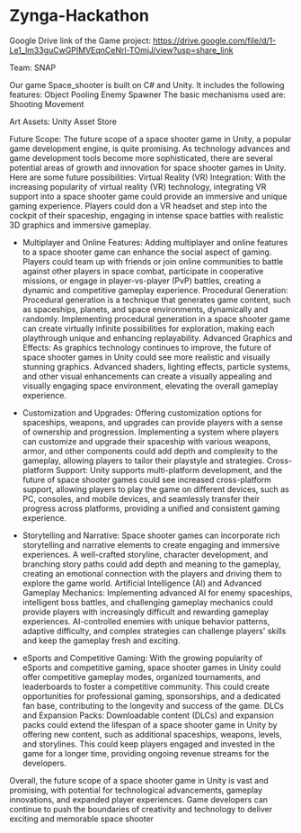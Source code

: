# Zynga-Hackathon
Google Drive link of the Game project: https://drive.google.com/file/d/1-Le1_lm33guCwGPIMVEqnCeNrl-TOmjJ/view?usp=share_link

Team: SNAP

Our game Space_shooter is built on C# and Unity.
It includes the following features:
Object Pooling
Enemy Spawner
The basic mechanisms used are:
Shooting
Movement

Art Assets:
Unity Asset Store

Future Scope: 
The future scope of a space shooter game in Unity, a popular game development engine, is quite promising. As technology advances and game development tools become more sophisticated, there are several potential areas of growth and innovation for space shooter games in Unity. Here are some future possibilities:
Virtual Reality (VR) Integration: With the increasing popularity of virtual reality (VR) technology, integrating VR support into a space shooter game could provide an immersive and unique gaming experience. Players could don a VR headset and step into the cockpit of their spaceship, engaging in intense space battles with realistic 3D graphics and immersive gameplay.

- Multiplayer and Online Features: Adding multiplayer and online features to a space shooter game can enhance the social aspect of gaming. Players could team up with friends or join online communities to battle against other players in space combat, participate in cooperative missions, or engage in player-vs-player (PvP) battles, creating a dynamic and competitive gameplay experience.
Procedural Generation: Procedural generation is a technique that generates game content, such as spaceships, planets, and space environments, dynamically and randomly. Implementing procedural generation in a space shooter game can create virtually infinite possibilities for exploration, making each playthrough unique and enhancing replayability.
Advanced Graphics and Effects: As graphics technology continues to improve, the future of space shooter games in Unity could see more realistic and visually stunning graphics. Advanced shaders, lighting effects, particle systems, and other visual enhancements can create a visually appealing and visually engaging space environment, elevating the overall gameplay experience.

- Customization and Upgrades: Offering customization options for spaceships, weapons, and upgrades can provide players with a sense of ownership and progression. Implementing a system where players can customize and upgrade their spaceship with various weapons, armor, and other components could add depth and complexity to the gameplay, allowing players to tailor their playstyle and strategies.
Cross-platform Support: Unity supports multi-platform development, and the future of space shooter games could see increased cross-platform support, allowing players to play the game on different devices, such as PC, consoles, and mobile devices, and seamlessly transfer their progress across platforms, providing a unified and consistent gaming experience.

- Storytelling and Narrative: Space shooter games can incorporate rich storytelling and narrative elements to create engaging and immersive experiences. A well-crafted storyline, character development, and branching story paths could add depth and meaning to the gameplay, creating an emotional connection with the players and driving them to explore the game world.
Artificial Intelligence (AI) and Advanced Gameplay Mechanics: Implementing advanced AI for enemy spaceships, intelligent boss battles, and challenging gameplay mechanics could provide players with increasingly difficult and rewarding gameplay experiences. AI-controlled enemies with unique behavior patterns, adaptive difficulty, and complex strategies can challenge players' skills and keep the gameplay fresh and exciting.

- eSports and Competitive Gaming: With the growing popularity of eSports and competitive gaming, space shooter games in Unity could offer competitive gameplay modes, organized tournaments, and leaderboards to foster a competitive community. This could create opportunities for professional gaming, sponsorships, and a dedicated fan base, contributing to the longevity and success of the game.
DLCs and Expansion Packs: Downloadable content (DLCs) and expansion packs could extend the lifespan of a space shooter game in Unity by offering new content, such as additional spaceships, weapons, levels, and storylines. This could keep players engaged and invested in the game for a longer time, providing ongoing revenue streams for the developers.

Overall, the future scope of a space shooter game in Unity is vast and promising, with potential for technological advancements, gameplay innovations, and expanded player experiences. Game developers can continue to push the boundaries of creativity and technology to deliver exciting and memorable space shooter
